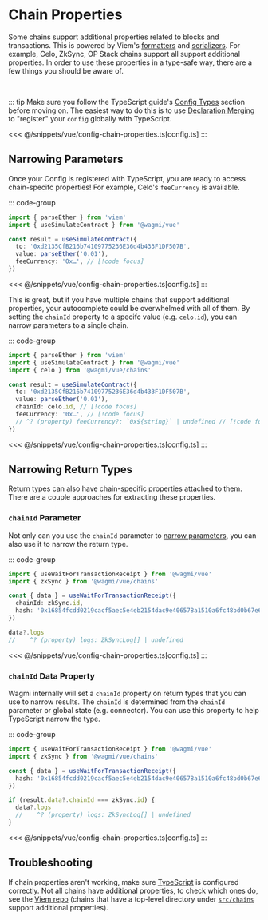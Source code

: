 # Chain Properties

Some chains support additional properties related to blocks and transactions. This is powered by Viem's [formatters](https://viem.sh/docs/clients/chains.html#formatters) and [serializers](https://viem.sh/docs/clients/chains.html#serializers). For example, Celo, ZkSync, OP Stack chains support all support additional properties. In order to use these properties in a type-safe way, there are a few things you should be aware of.

<br/>

::: tip
Make sure you follow the TypeScript guide's [Config Types](/vue/typescript#config-types) section before moving on. The easiest way to do this is to use [Declaration Merging](/vue/typescript#declaration-merging) to "register" your `config` globally with TypeScript.

<<< @/snippets/vue/config-chain-properties.ts[config.ts]
:::

## Narrowing Parameters

Once your Config is registered with TypeScript, you are ready to access chain-specifc properties! For example, Celo's `feeCurrency` is available.

::: code-group
```ts [index.tsx]
import { parseEther } from 'viem'
import { useSimulateContract } from '@wagmi/vue'

const result = useSimulateContract({
  to: '0xd2135CfB216b74109775236E36d4b433F1DF507B',
  value: parseEther('0.01'),
  feeCurrency: '0x…', // [!code focus]
})
```
<<< @/snippets/vue/config-chain-properties.ts[config.ts]
:::

This is great, but if you have multiple chains that support additional properties, your autocomplete could be overwhelmed with all of them. By setting the `chainId` property to a specifc value (e.g. `celo.id`), you can narrow parameters to a single chain.

::: code-group
```ts [index.tsx]
import { parseEther } from 'viem'
import { useSimulateContract } from '@wagmi/vue'
import { celo } from '@wagmi/vue/chains'

const result = useSimulateContract({
  to: '0xd2135CfB216b74109775236E36d4b433F1DF507B',
  value: parseEther('0.01'),
  chainId: celo.id, // [!code focus]
  feeCurrency: '0x…', // [!code focus]
  // ^? (property) feeCurrency?: `0x${string}` | undefined // [!code focus]
})
```
<<< @/snippets/vue/config-chain-properties.ts[config.ts]
:::

## Narrowing Return Types

Return types can also have chain-specific properties attached to them. There are a couple approaches for extracting these properties.

### `chainId` Parameter

Not only can you use the `chainId` parameter to [narrow parameters](#narrowing-parameters), you can also use it to narrow the return type.

::: code-group
```ts [index.tsx]
import { useWaitForTransactionReceipt } from '@wagmi/vue'
import { zkSync } from '@wagmi/vue/chains'

const { data } = useWaitForTransactionReceipt({
  chainId: zkSync.id,
  hash: '0x16854fcdd0219cacf5aec5e4eb2154dac9e406578a1510a6fc48bd0b67e69ea9',
})

data?.logs
//    ^? (property) logs: ZkSyncLog[] | undefined
```
<<< @/snippets/vue/config-chain-properties.ts[config.ts]
:::

### `chainId` Data Property

Wagmi internally will set a `chainId` property on return types that you can use to narrow results. The `chainId` is determined from the `chainId` parameter or global state (e.g. connector). You can use this property to help TypeScript narrow the type.

::: code-group
```ts [index.tsx]
import { useWaitForTransactionReceipt } from '@wagmi/vue'
import { zkSync } from '@wagmi/vue/chains'

const { data } = useWaitForTransactionReceipt({
  hash: '0x16854fcdd0219cacf5aec5e4eb2154dac9e406578a1510a6fc48bd0b67e69ea9',
})

if (result.data?.chainId === zkSync.id) {
  data?.logs
  //    ^? (property) logs: ZkSyncLog[] | undefined
}
```
<<< @/snippets/vue/config-chain-properties.ts[config.ts]
:::

## Troubleshooting

If chain properties aren't working, make sure [TypeScript](/vue/guides/faq#type-inference-doesn-t-work) is configured correctly. Not all chains have additional properties, to check which ones do, see the [Viem repo](https://github.com/wevm/viem/tree/main/src/chains) (chains that have a top-level directory under [`src/chains`](https://github.com/wevm/viem/tree/main/src/chains) support additional properties).
